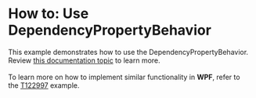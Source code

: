 # How to: Use DependencyPropertyBehavior


This example demonstrates how to use the DependencyPropertyBehavior.<br />Review <a href="https://documentation.devexpress.com/#WPF/CustomDocument17373">this documentation topic</a> to learn more.<br /><br />To learn more on how to implement similar functionality in <strong>WPF</strong>, refer to the <a href="https://www.devexpress.com/Support/Center/p/T122997">T122997</a> example.

<br/>


